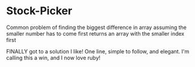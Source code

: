 # Stock-Picker
Common problem of finding the biggest difference in array
assuming the smaller number has to come first
returns an array with the smaller index first

FINALLY got to a solution I like! One line, simple to follow, and elegant. I'm calling this a win, and I now love ruby!
